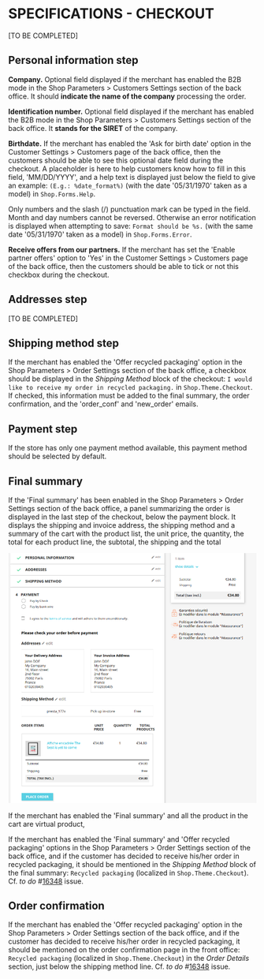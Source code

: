 # **SPECIFICATIONS - CHECKOUT**


[TO BE COMPLETED]

## Personal information step

**Company.** Optional field displayed if the merchant has enabled the B2B mode in the Shop Parameters > Customers Settings section of the back office. It should **indicate the name of the company** processing the order.

**Identification number.** Optional field displayed if the merchant has enabled the B2B mode in the Shop Parameters > Customers Settings section of the back office. It **stands for the SIRET** of the company.

**Birthdate.** If the merchant has enabled the 'Ask for birth date' option in the Customer Settings > Customers page of the back office, then the customers should be able to see this optional date field during the checkout. A placeholder is here to help customers know how to fill in this field, 'MM/DD/YYYY', and a help text is displayed just below the field to give an example: `(E.g.: %date_format%)` (with the date '05/31/1970' taken as a model) in `Shop.Forms.Help`.

Only numbers and the slash (/) punctuation mark can be typed in the field. Month and day numbers cannot be reversed. Otherwise an error notification is displayed when attempting to save: `Format should be %s.` (with the same date '05/31/1970' taken as a model) in `Shop.Forms.Error`.

**Receive offers from our partners.** If the merchant has set the 'Enable partner offers' option to 'Yes' in the Customer Settings > Customers page of the back office, then the customers should be able to tick or not this checkbox during the checkout.


## Addresses step

[TO BE COMPLETED]


## Shipping method step

If the merchant has enabled the 'Offer recycled packaging' option in the Shop Parameters > Order Settings section of the back office, a checkbox should be displayed in the _Shipping Method_ block of the checkout: `I would like to receive my order in recycled packaging.` in `Shop.Theme.Checkout`. If checked, this information must be added to the final summary, the order confirmation, and the 'order_conf' and 'new_order' emails.


## Payment step

If the store has only one payment method available, this payment method should be selected by default.


## Final summary


If the 'Final summary' has been enabled in the Shop Parameters > Order Settings section of the back office, a panel summarizing the order is displayed in the last step of the checkout, below the payment block.
It displays the shipping and invoice address, the shipping method and a summary of the cart with the product list, the unit price, the quantity, the total for each product line, the subtotal, the shipping and the total

![order final summary](/img/Order_final_summary.png)

If the merchant has enabled the 'Final summary' and all the product in the cart are virtual product,

If the merchant has enabled the 'Final summary' and 'Offer recycled packaging' options in the Shop Parameters > Order Settings section of the back office, and if the customer has decided to receive his/her order in recycled packaging, it should be mentioned in the _Shipping Method_ block of the final summary: `Recycled packaging` (localized in `Shop.Theme.Checkout`). Cf. _to do_ #[16348](https://github.com/PrestaShop/PrestaShop/issues/16348) issue.


## Order confirmation

If the merchant has enabled the 'Offer recycled packaging' option in the Shop Parameters > Order Settings section of the back office, and if the customer has decided to receive his/her order in recycled packaging, it should be mentioned on the order confirmation page in the front office: `Recycled packaging` (localized in `Shop.Theme.Checkout`) in the _Order Details_ section, just below the shipping method line. Cf. _to do_ #[16348](https://github.com/PrestaShop/PrestaShop/issues/16348) issue.
